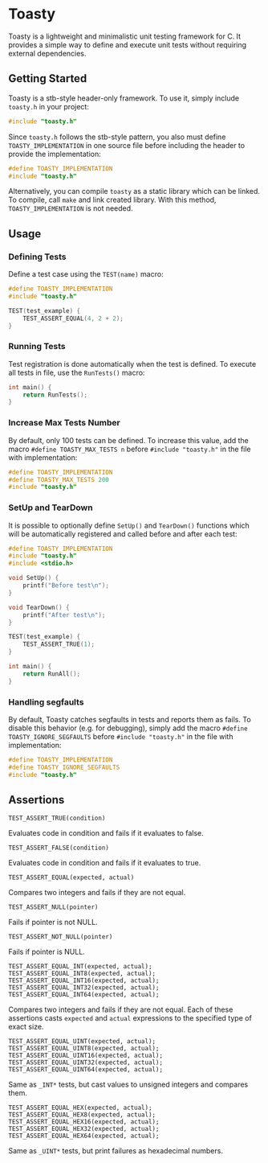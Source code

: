 # Toasty

Toasty is a lightweight and minimalistic unit testing framework for C. It provides a simple way to define and execute unit tests without requiring external dependencies.

## Getting Started

Toasty is a stb-style header-only framework. To use it, simply include `toasty.h` in your project:
```C
#include "toasty.h"
```
Since `toasty.h` follows the stb-style pattern, you also must define `TOASTY_IMPLEMENTATION` in one source file before including the header to provide the implementation:
```C
#define TOASTY_IMPLEMENTATION
#include "toasty.h"
```

Alternatively, you can compile `toasty` as a static library which can be linked. To compile, call `make` and link created library. With this method, `TOASTY_IMPLEMENTATION` is not needed.

## Usage

### Defining Tests

Define a test case using the `TEST(name)` macro:
```C
#define TOASTY_IMPLEMENTATION
#include "toasty.h"

TEST(test_example) {
    TEST_ASSERT_EQUAL(4, 2 + 2);
}
```

### Running Tests

Test registration is done automatically when the test is defined. To execute all tests in file, use the `RunTests()` macro:
```C
int main() {
    return RunTests();
}
```

### Increase Max Tests Number

By default, only 100 tests can be defined. To increase this value, add the macro `#define TOASTY_MAX_TESTS n` before `#include "toasty.h"` in the file with implementation:
```C
#define TOASTY_IMPLEMENTATION
#define TOASTY_MAX_TESTS 200
#include "toasty.h"
```

### SetUp and TearDown

It is possible to optionally define `SetUp()` and `TearDown()` functions which will be automatically registered and called before and after each test:
```C
#define TOASTY_IMPLEMENTATION
#include "toasty.h"
#include <stdio.h>

void SetUp() {
    printf("Before test\n");
}

void TearDown() {
    printf("After test\n");
}

TEST(test_example) {
    TEST_ASSERT_TRUE(1);
}

int main() {
    return RunAll();
}
```

### Handling segfaults

By default, Toasty catches segfaults in tests and reports them as fails. To disable this behavior (e.g. for debugging), simply add the macro `#define TOASTY_IGNORE_SEGFAULTS` before `#include "toasty.h"` in the file with implementation:
```C
#define TOASTY_IMPLEMENTATION
#define TOASTY_IGNORE_SEGFAULTS
#include "toasty.h"
```

## Assertions

```
TEST_ASSERT_TRUE(condition)
```
Evaluates code in condition and fails if it evaluates to false.

```
TEST_ASSERT_FALSE(condition)
```
Evaluates code in condition and fails if it evaluates to true.

```
TEST_ASSERT_EQUAL(expected, actual)
```
Compares two integers and fails if they are not equal.

```
TEST_ASSERT_NULL(pointer)
```
Fails if pointer is not NULL.

```
TEST_ASSERT_NOT_NULL(pointer)
```
Fails if pointer is NULL.

```
TEST_ASSERT_EQUAL_INT(expected, actual);
TEST_ASSERT_EQUAL_INT8(expected, actual);
TEST_ASSERT_EQUAL_INT16(expected, actual);
TEST_ASSERT_EQUAL_INT32(expected, actual);
TEST_ASSERT_EQUAL_INT64(expected, actual);
```
Compares two integers and fails if they are not equal. Each of these assertions casts `expected` and `actual` expressions to the specified type of exact size.

```
TEST_ASSERT_EQUAL_UINT(expected, actual);
TEST_ASSERT_EQUAL_UINT8(expected, actual);
TEST_ASSERT_EQUAL_UINT16(expected, actual);
TEST_ASSERT_EQUAL_UINT32(expected, actual);
TEST_ASSERT_EQUAL_UINT64(expected, actual);
```
Same as `_INT*` tests, but cast values to unsigned integers and compares them.

```
TEST_ASSERT_EQUAL_HEX(expected, actual);
TEST_ASSERT_EQUAL_HEX8(expected, actual);
TEST_ASSERT_EQUAL_HEX16(expected, actual);
TEST_ASSERT_EQUAL_HEX32(expected, actual);
TEST_ASSERT_EQUAL_HEX64(expected, actual);
```
Same as `_UINT*` tests, but print failures as hexadecimal numbers.

